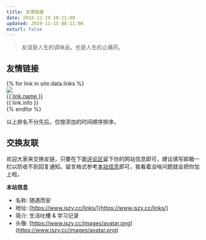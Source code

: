 ```yaml
---
title: 友情链接
date: 2018-12-19 10:11:00
updated: 2019-11-15 08:11:00
exturl: false
---
```


> 友谊是人生的调味品，也是人生的止痛药。

## 友情链接

<div id="links">
    <div class="links-content">
        <div class="link-navigation">
        {% for link in site.data.links %}
        <div class="card">
            <a href="{{ link.site }}" target="_blank">
            <img class="ava" src="{{ link.avatar }}"/></a>
            <div class="card-header">
                <div>
                    <a href="{{ link.site }}" target="_blank">{{ link.name }}</a>
                </div>
                <div class="info" title="{{ link.info }}">{{ link.info }}</div>
            </div>
        </div>
        {% endfor %}
        </div>
    </div>
</div>

以上排名不分先后，仅按添加的时间顺序排序。

## 交换友联

欢迎大家来交换友链，只要在下面[评论区](#comments)留下你的网站信息即可，建议填写邮箱一栏以防收不到回复通知。留言格式参考[本站信息](#本站信息)即可，我看着没啥问题就会把你加上啦。

**本站信息**

- 名称: 随遇而安
- 地址: [https://www.iszy.cc/links/](https://www.iszy.cc/links/)
- 简介: 生活吐槽 & 学习记录
- 头像: [https://www.iszy.cc/images/avatar.png](https://www.iszy.cc/images/avatar.png)
